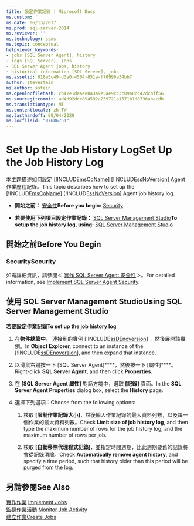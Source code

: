 ```yaml
---
title: 設定作業記錄 | Microsoft Docs
ms.custom: ''
ms.date: 06/13/2017
ms.prod: sql-server-2014
ms.reviewer: ''
ms.technology: ssms
ms.topic: conceptual
helpviewer_keywords:
- jobs [SQL Server Agent], history
- logs [SQL Server], jobs
- SQL Server Agent jobs, history
- historical information [SQL Server], jobs
ms.assetid: 018e5c49-d3a0-4504-851a-f70996a34bb7
author: stevestein
ms.author: sstein
ms.openlocfilehash: cb42e1daaee8a3a9e5ae9cc3c09a8cc42dcbff56
ms.sourcegitcommit: ad4d92dce894592a259721a1571b1d8736abacdb
ms.translationtype: MT
ms.contentlocale: zh-TW
ms.lasthandoff: 08/04/2020
ms.locfileid: "87686751"
---
```

# <a name="set-up-the-job-history-log"></a><span data-ttu-id="482a3-102">Set Up the Job History Log</span><span class="sxs-lookup"><span data-stu-id="482a3-102">Set Up the Job History Log</span></span>
  <span data-ttu-id="482a3-103">本主題描述如何設定 [!INCLUDE[msCoName](../../includes/msconame-md.md)] [!INCLUDE[ssNoVersion](../../includes/ssnoversion-md.md)] Agent 作業歷程記錄。</span><span class="sxs-lookup"><span data-stu-id="482a3-103">This topic describes how to set up the [!INCLUDE[msCoName](../../includes/msconame-md.md)] [!INCLUDE[ssNoVersion](../../includes/ssnoversion-md.md)] Agent job history log.</span></span>  
  
-   <span data-ttu-id="482a3-104">**開始之前：** [安全性](#Security)</span><span class="sxs-lookup"><span data-stu-id="482a3-104">**Before you begin:**  [Security](#Security)</span></span>  
  
-   <span data-ttu-id="482a3-105">**若要使用下列項目設定作業記錄：**  [SQL Server Management Studio](#SSMS)</span><span class="sxs-lookup"><span data-stu-id="482a3-105">**To setup the job history log, using:**  [SQL Server Management Studio](#SSMS)</span></span>  
  
##  <a name="before-you-begin"></a><a name="BeforeYouBegin"></a> <span data-ttu-id="482a3-106">開始之前</span><span class="sxs-lookup"><span data-stu-id="482a3-106">Before You Begin</span></span>  
  
###  <a name="security"></a><a name="Security"></a> <span data-ttu-id="482a3-107">Security</span><span class="sxs-lookup"><span data-stu-id="482a3-107">Security</span></span>  
 <span data-ttu-id="482a3-108">如需詳細資訊，請參閱＜ [實作 SQL Server Agent 安全性](implement-sql-server-agent-security.md)＞。</span><span class="sxs-lookup"><span data-stu-id="482a3-108">For detailed information, see [Implement SQL Server Agent Security](implement-sql-server-agent-security.md).</span></span>  
  
##  <a name="using-sql-server-management-studio"></a><a name="SSMS"></a> <span data-ttu-id="482a3-109">使用 SQL Server Management Studio</span><span class="sxs-lookup"><span data-stu-id="482a3-109">Using SQL Server Management Studio</span></span>  
 <span data-ttu-id="482a3-110">**若要設定作業記錄**</span><span class="sxs-lookup"><span data-stu-id="482a3-110">**To set up the job history log**</span></span>  
  
1.  <span data-ttu-id="482a3-111">在**物件總管中，** 連接到的實例 [!INCLUDE[ssDEnoversion](../../includes/ssdenoversion-md.md)] ，然後展開該實例。</span><span class="sxs-lookup"><span data-stu-id="482a3-111">In **Object Explorer,** connect to an instance of the [!INCLUDE[ssDEnoversion](../../includes/ssdenoversion-md.md)], and then expand that instance.</span></span>  
  
2.  <span data-ttu-id="482a3-112">以滑鼠右鍵按一下 [SQL Server Agent]\*\*\*\*，然後按一下 [屬性]\*\*\*\*。</span><span class="sxs-lookup"><span data-stu-id="482a3-112">Right-click **SQL Server Agent**, and then click **Properties**.</span></span>  
  
3.  <span data-ttu-id="482a3-113">在 **[SQL Server Agent 屬性]** 對話方塊中，選取 **[記錄]** 頁面。</span><span class="sxs-lookup"><span data-stu-id="482a3-113">In the **SQL Server Agent Properties** dialog box, select the **History** page.</span></span>  
  
4.  <span data-ttu-id="482a3-114">選擇下列選項：</span><span class="sxs-lookup"><span data-stu-id="482a3-114">Choose from the following options:</span></span>  
  
    1.  <span data-ttu-id="482a3-115">核取 **[限制作業記錄大小]**，然後輸入作業記錄的最大資料列數，以及每一個作業的最大資料列數。</span><span class="sxs-lookup"><span data-stu-id="482a3-115">Check **Limit size of job history log**, and then type the maximum number of rows for the job history log, and the maximum number of rows per job.</span></span>  
  
    2.  <span data-ttu-id="482a3-116">核取 **[自動移除代理程式記錄]**，並指定時間週期，比此週期要舊的記錄將會從記錄清除。</span><span class="sxs-lookup"><span data-stu-id="482a3-116">Check **Automatically remove agent history**, and specify a time period, such that history older than this period will be purged from the log.</span></span>  
  
## <a name="see-also"></a><span data-ttu-id="482a3-117">另請參閱</span><span class="sxs-lookup"><span data-stu-id="482a3-117">See Also</span></span>  
 <span data-ttu-id="482a3-118">[實作作業](implement-jobs.md) </span><span class="sxs-lookup"><span data-stu-id="482a3-118">[Implement Jobs](implement-jobs.md) </span></span>  
 <span data-ttu-id="482a3-119">[監視作業活動](monitor-job-activity.md) </span><span class="sxs-lookup"><span data-stu-id="482a3-119">[Monitor Job Activity](monitor-job-activity.md) </span></span>  
 [<span data-ttu-id="482a3-120">建立作業</span><span class="sxs-lookup"><span data-stu-id="482a3-120">Create Jobs</span></span>](create-jobs.md)  
  
  
